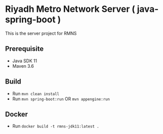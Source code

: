 # Riyadh Metro Network Server ( java-spring-boot )

This is the server project for RMNS

## Prerequisite

* Java SDK 11
* Maven 3.6

## Build

* Run `mvn clean install`
* Run `mvn spring-boot:run` OR `mvn appengine:run`

## Docker
* Run `docker build -t rmns-jdk11:latest .`





